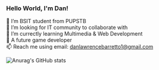 ### Hello World, I'm Dan!

 🌱 I’m BSIT student from PUPSTB<br/>
 👯 I’m looking for IT community to collaborate with<br/>
 🤔 I’m currectly learning Multimedia & Web Development<br/>
 💬 A future game developer<br/>
 📫 Reach me using email: danlawrencebarretto1@gmail.com<br/>
 
![Anurag's GitHub stats](https://github-readme-stats.vercel.app/api?username=DanLawrenceBarretto&show_icons=true&theme=tokyonight)


